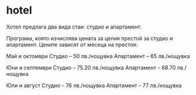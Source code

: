 # hotel

Хотел предлага два вида стаи: студио и апартамент.

Програма, която изчислява цената за целия престой за студио и
апартамент. Цените зависят от месеца на престоя:

Май и октомври
Студио – 50 лв./нощувка
Апартамент – 65 лв./нощувка

Юни и септември
Студио – 75.20 лв./нощувка
Апартамент – 68.70 лв./нощувка

Юли и август
Студио – 76 лв./нощувка
Апартамент – 77 лв./нощувка
